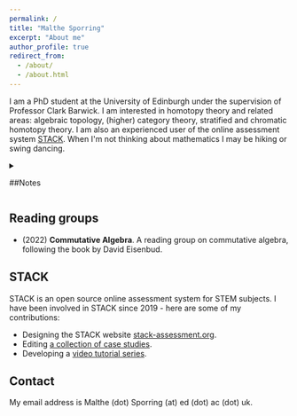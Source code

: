 ```yaml
---
permalink: /
title: "Malthe Sporring"
excerpt: "About me"
author_profile: true
redirect_from: 
  - /about/
  - /about.html
---
```


I am a PhD student at the University of Edinburgh under the supervision of Professor Clark Barwick. I am interested in homotopy theory and related areas: algebraic topology, (higher) category theory, stratified and chromatic homotopy theory. I am also an experienced user of the online assessment system [STACK](https://stack-assessment.org/). When I'm not thinking about mathematics I may be hiking or swing dancing.

<details><summary>

##Notes
</summary>
The following are informal notes on various topics. Comments and corrections are welcomed.

### [![pdf](../images/pdf25.png)](https://raw.githubusercontent.com/malthefogsporring/homology/main/main.pdf)  Axiomatic homology theory
> Undergraduate notes on axiomatic homology theory. Homology is typically introduced as singular homology, with theorems proven explicitly using chain calculations. We take a different approach, defining a homology theory axiomatically as by Eilenberg and Steenrod, and then proving classical theorems directly from the axioms. This project was supervised by Prof. Clark Barwick and funded by the University of Edinburgh School of Mathematics Vacation Scholarship and College Vacation Scholarship funds.</details>

## Reading groups
* (2022) **Commutative Algebra**. A reading group on commutative algebra, following the book by David Eisenbud.

## STACK
STACK is an open source online assessment system for STEM subjects. I have been involved in STACK since 2019 - here are some of my contributions:
* Designing the STACK website [stack-assessment.org](https://stack-assessment.org/).
* Editing [a collection of case studies](https://docs.stack-assessment.org/content/2019-cate-case-studies.pdf).
* Developing a [video tutorial series](http://docs.stack-assessment.org/en/Authoring/Authoring_quick_start/).

## Contact
My email address is Malthe (dot) Sporring (at) ed (dot) ac (dot) uk.
